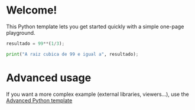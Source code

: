 # Welcome!

This Python template lets you get started quickly with a simple one-page playground.

```python runnable
resultado = 99**(1/3);

print("A raiz cubica de 99 e igual a", resultado);
```

# Advanced usage

If you want a more complex example (external libraries, viewers...), use the [Advanced Python template](https://tech.io/select-repo/429)

